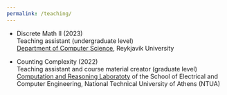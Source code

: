 ```yaml
---
permalink: /teaching/
---
```


- Discrete Math II (2023)\
Teaching assistant (undergraduate level)\
<A href="https://en.ru.is/st/dcs/">Department of Computer Science</A>, Reykjavik University

- Counting Complexity (2022) \
Teaching assistant and course material creator (graduate level)
<A href="https://corelab.ntua.gr/">Computation and Reasoning Laboratoty</A> of the School of Electrical and Computer Engineering, National Technical University of Athens (NTUA)



